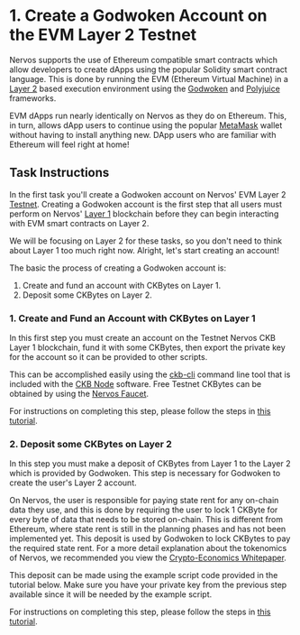 # 1. Create a Godwoken Account on the EVM Layer 2 Testnet

Nervos supports the use of Ethereum compatible smart contracts which allow developers to create dApps using the popular Solidity smart contract language. This is done by running the EVM (Ethereum Virtual Machine) in a [Layer 2](../conceptual-explainers/structure.md#layer-1--layer-2) based execution environment using the [Godwoken](../conceptual-explainers/frameworks.md#godwoken) and [Polyjuice](../conceptual-explainers/frameworks.md#polyjuice) frameworks.

EVM dApps run nearly identically on Nervos as they do on Ethereum. This, in turn, allows dApp users to continue using the popular [MetaMask](../conceptual-explainers/wallets.md#metamask) wallet without having to install anything new. DApp users who are familiar with Ethereum will feel right at home!

## Task Instructions

In the first task you'll create a Godwoken account on Nervos' EVM Layer 2 [Testnet](../conceptual-explainers/structure.md#mainnet-testnet-devnet). Creating a Godwoken account is the first step that all users must perform on Nervos' [Layer 1](../conceptual-explainers/structure.md#layer-1--layer-2) blockchain before they can begin interacting with EVM smart contracts on Layer 2.

We will be focusing on Layer 2 for these tasks, so you don't need to think about Layer 1 too much right now. Alright, let's start creating an account!

The basic the process of creating a Godwoken account is:

1. Create and fund an account with CKBytes on Layer 1.
2. Deposit some CKBytes on Layer 2.

### 1. Create and Fund an Account with CKBytes on Layer 1

In this first step you must create an account on the Testnet Nervos CKB Layer 1 blockchain, fund it with some CKBytes, then export the private key for the account so it can be provided to other scripts.

This can be accomplished easily using the [ckb-cli](../conceptual-explainers/tooling.md#ckb-cli) command line tool that is included with the [CKB Node](../conceptual-explainers/tooling.md#ckb-node) software. Free Testnet CKBytes can be obtained by using the [Nervos Faucet](../conceptual-explainers/infrastructure.md#nervos-faucet).

For instructions on completing this step, please follow the steps in [this tutorial](../component-tutorials/1.setup.account.in.ckb.cli.md).

### 2. Deposit some CKBytes on Layer 2

In this step you must make a deposit of CKBytes from Layer 1 to the Layer 2 which is provided by Godwoken. This step is necessary for Godwoken to create the user's Layer 2 account.

On Nervos, the user is responsible for paying state rent for any on-chain data they use, and this is done by requiring the user to lock 1 CKByte for every byte of data that needs to be stored on-chain. This is different from Ethereum, where state rent is still in the planning phases and has not been implemented yet. This deposit is used by Godwoken to lock CKBytes to pay the required state rent. For a more detail explanation about the tokenomics of Nervos, we recommended you view the [Crypto-Economics Whitepaper](https://github.com/nervosnetwork/rfcs/blob/master/rfcs/0015-ckb-cryptoeconomics/0015-ckb-cryptoeconomics.md).

This deposit can be made using the example script code provided in the tutorial below. Make sure you have your private key from the previous step available since it will be needed by the example script.

For instructions on completing this step, please follow the steps in [this tutorial](../component-tutorials/4.layer2.deposit.md).